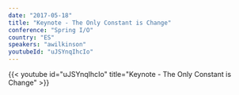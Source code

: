 ```yaml
---
date: "2017-05-18"
title: "Keynote - The Only Constant is Change"
conference: "Spring I/O"
country: "ES"
speakers: "awilkinson"
youtubeId: "uJSYnqIhcIo"
---
```


{{< youtube id="uJSYnqIhcIo" title="Keynote - The Only Constant is Change" >}} 

